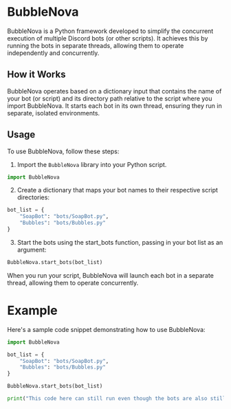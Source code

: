# BubbleNova

BubbleNova is a Python framework developed to simplify the concurrent execution of multiple Discord bots (or other scripts). It achieves this by running the bots in separate threads, allowing them to operate independently and concurrently.

## How it Works

BubbleNova operates based on a dictionary input that contains the name of your bot (or script) and its directory path relative to the script where you import BubbleNova. It starts each bot in its own thread, ensuring they run in separate, isolated environments.

## Usage

To use BubbleNova, follow these steps:

1. Import the `BubbleNova` library into your Python script.

```python
import BubbleNova
```

2. Create a dictionary that maps your bot names to their respective script directories:

```python
bot_list = {
    "SoapBot": "bots/SoapBot.py",
    "Bubbles": "bots/Bubbles.py"
}
```

3. Start the bots using the start_bots function, passing in your bot list as an argument:

```python
BubbleNova.start_bots(bot_list)
```

When you run your script, BubbleNova will launch each bot in a separate thread, allowing them to operate concurrently.

# Example

Here's a sample code snippet demonstrating how to use BubbleNova:

```python
import BubbleNova

bot_list = {
    "SoapBot": "bots/SoapBot.py",
    "Bubbles": "bots/Bubbles.py"
}

BubbleNova.start_bots(bot_list)

print("This code here can still run even though the bots are also still online!")
```